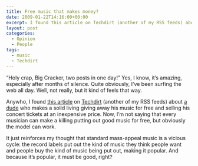 ```yaml
---
title: Free music that makes money?
date: 2009-01-22T14:16:00+00:00
excerpt: I found this article on Techdirt (another of my RSS feeds) about a dude who makes a solid living giving away his music for free and selling his concert tickets at an inexpensive price.
layout: post
categories:
  - Opinion
  - People
tags:
  - music
  - Techdirt
---
```

“Holy crap, Big Cracker, two posts in one day!” Yes, I know, it’s amazing, especially after months of silence. Quite obviously, I’ve been surfing the web all day. Well, not really, but it kind of feels that way.

Anywho, I found [this article](http://techdirt.com/articles/20090120/1942463468.shtml) on [Techdirt](http://techdirt.com/index.php) (another of my RSS feeds) about [a dude](http://www.coreysmith.com/) who makes a solid living giving away his music for free and selling his concert tickets at an inexpensive price. Now, I’m not saying that every musician can make a killing putting out good music for free, but obviously the model can work.

It just reinforces my thought that standard mass-appeal music is a vicious cycle: the record labels put out the kind of music they think people want and people buy the kind of music being put out, making it popular. And because it’s popular, it must be good, right?
